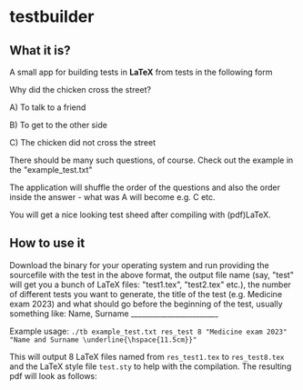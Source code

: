 # testbuilder

## What it is?
A small app for building tests in **LaTeX** from tests in the following form 

Why did the chicken cross the street?

A) To talk to a friend

B) To get to the other side

C) The chicken did not cross the street

There should be many such questions, of course. Check out the example in the "example_test.txt"

The application will shuffle the order of the questions and also the order inside the answer - what was A will become e.g. C etc. 

You will get a nice looking test sheed after compiling with (pdf)LaTeX. 

## How to use it

Download the binary for your operating system and run providing the sourcefile with the test in the above format, the output file name (say, "test" will get you a bunch of LaTeX files: "test1.tex", "test2.tex" etc.), the number of different tests you want to generate, the title of the test (e.g. Medicine exam 2023) and what should go before the beginning of the test, usually something like: Name, Surname ________________________

Example usage:
`./tb example_test.txt res_test 8 "Medicine exam 2023" "Name and Surname \underline{\hspace{11.5cm}}"`

This will output 8 LaTeX files named from `res_test1.tex` to `res_test8.tex` and the LaTeX style file `test.sty` to help with the compilation. The resulting pdf will look as follows:

